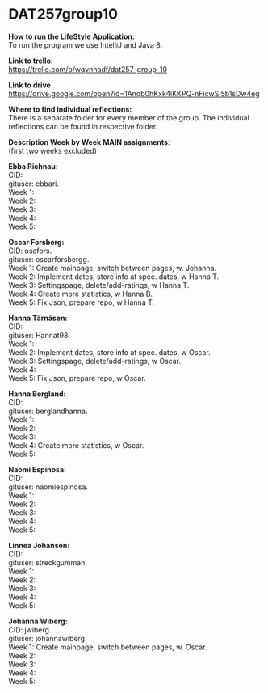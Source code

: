 # DAT257group10
  
**How to run the LifeStyle Application:**  
To run the program we use IntelliJ and Java 8.
  
**Link to trello:**  
https://trello.com/b/wqvnnadf/dat257-group-10  
  
**Link to drive**  
https://drive.google.com/open?id=1Anqb0hKxk4iKKPQ-nFicwSI5b1sDw4eg   
  
**Where to find individual reflections:**  
There is a separate folder for every member of the group. The individual reflections can be found in respective folder.  
  
**Description Week by Week MAIN assignments**:  
(first two weeks excluded)  
  
**Ebba Richnau:**  
CID:  
gituser: ebbari.  
Week 1:   
Week 2:   
Week 3:   
Week 4:  
Week 5:  
   
**Oscar Forsberg:**  
CID: oscfors.  
gituser: oscarforsbergg.  
Week 1: Create mainpage, switch between pages, w. Johanna.  
Week 2: Implement dates, store info at spec. dates, w Hanna T.  
Week 3: Settingspage, delete/add-ratings, w Hanna T.  
Week 4: Create more statistics, w Hanna B.  
Week 5: Fix Json, prepare repo, w Hanna T.  
   
**Hanna Tärnåsen:**  
CID:  
gituser: Hannat98.  
Week 1:  
Week 2: Implement dates, store info at spec. dates, w Oscar.  
Week 3: Settingspage, delete/add-ratings, w Oscar.  
Week 4:  
Week 5: Fix Json, prepare repo, w Oscar.  
   
**Hanna Bergland:**  
CID:  
gituser: berglandhanna.  
Week 1:  
Week 2:  
Week 3:  
Week 4: Create more statistics, w Oscar.  
Week 5:  
  
**Naomi Espinosa:**  
CID:  
gituser: naomiespinosa.  
Week 1:  
Week 2:  
Week 3:  
Week 4:  
Week 5:  
  
**Linnea Johanson:**  
CID:  
gituser: streckgumman.  
Week 1:  
Week 2:  
Week 3:  
Week 4:  
Week 5:  
  
**Johanna Wiberg:**  
CID: jwiberg.  
gituser: johannawiberg.   
Week 1: Create mainpage, switch between pages, w. Oscar.  
Week 2:  
Week 3:  
Week 4:  
Week 5:  
  
